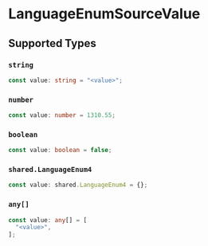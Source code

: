 # LanguageEnumSourceValue


## Supported Types

### `string`

```typescript
const value: string = "<value>";
```

### `number`

```typescript
const value: number = 1310.55;
```

### `boolean`

```typescript
const value: boolean = false;
```

### `shared.LanguageEnum4`

```typescript
const value: shared.LanguageEnum4 = {};
```

### `any[]`

```typescript
const value: any[] = [
  "<value>",
];
```

